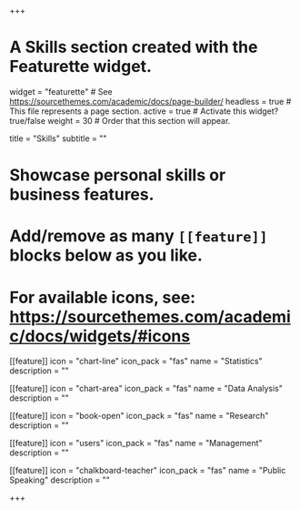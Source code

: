 +++
# A Skills section created with the Featurette widget.
widget = "featurette"  # See https://sourcethemes.com/academic/docs/page-builder/
headless = true  # This file represents a page section.
active = true  # Activate this widget? true/false
weight = 30  # Order that this section will appear.

title = "Skills"
subtitle = ""

# Showcase personal skills or business features.
# 
# Add/remove as many `[[feature]]` blocks below as you like.
# 
# For available icons, see: https://sourcethemes.com/academic/docs/widgets/#icons

[[feature]]
  icon = "chart-line"
  icon_pack = "fas"
  name = "Statistics"
  description = "" 

[[feature]]
  icon = "chart-area"
  icon_pack = "fas"
  name = "Data Analysis"
  description = ""

[[feature]]
  icon = "book-open"
  icon_pack = "fas"
  name = "Research"
  description = "" 

[[feature]]
  icon = "users"
  icon_pack = "fas"
  name = "Management"
  description = ""

[[feature]]
  icon = "chalkboard-teacher"
  icon_pack = "fas"
  name = "Public Speaking"
  description = ""
  

 

+++
